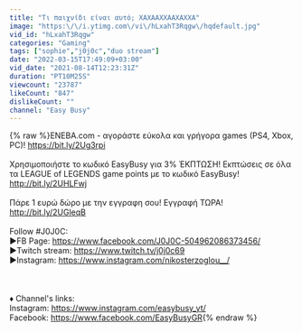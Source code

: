 ```yaml
---
title: "Τι παιχνίδι είναι αυτό; ΧΑΧΑΑΧΧΑΑΧΑΧΧΑ"
image: "https:\/\/i.ytimg.com\/vi\/hLxahT3Rqgw\/hqdefault.jpg"
vid_id: "hLxahT3Rqgw"
categories: "Gaming"
tags: ["sophie","j0j0c","duo stream"]
date: "2022-03-15T17:49:09+03:00"
vid_date: "2021-08-14T12:23:31Z"
duration: "PT10M25S"
viewcount: "23787"
likeCount: "847"
dislikeCount: ""
channel: "Easy Busy"
---
```

{% raw %}ENEBA.com - αγοράστε εύκολα και γρήγορα games (PS4, Xbox, PC)! <a rel="nofollow" target="blank" href="https://bit.ly/2Ug3rpi">https://bit.ly/2Ug3rpi</a><br /><br />Χρησιμοποιήστε το κωδικό EasyBusy για 3% ΈΚΠΤΩΣΗ! Εκπτώσεις σε όλα τα LEAGUE of LEGENDS game points με το κωδικό EasyBusy! <a rel="nofollow" target="blank" href="http://bit.ly/2UHLFwj">http://bit.ly/2UHLFwj</a><br /><br />Πάρε 1 ευρώ δώρο με την εγγραφη σου! Εγγραφή ΤΩΡΑ! <a rel="nofollow" target="blank" href="http://bit.ly/2UGleqB">http://bit.ly/2UGleqB</a><br /><br />Follow #J0J0C: <br />►FB Page: <a rel="nofollow" target="blank" href="https://www.facebook.com/J0J0C-504962086373456/">https://www.facebook.com/J0J0C-504962086373456/</a><br />►Twitch stream: <a rel="nofollow" target="blank" href="https://www.twitch.tv/j0j0c69">https://www.twitch.tv/j0j0c69</a><br />►Instagram: <a rel="nofollow" target="blank" href="https://www.instagram.com/nikosterzoglou__/">https://www.instagram.com/nikosterzoglou__/</a><br /><br /><br /><br />♦ Channel's links: <br />Instagram: <a rel="nofollow" target="blank" href="https://www.instagram.com/easybusy_yt/">https://www.instagram.com/easybusy_yt/</a><br />Facebook: <a rel="nofollow" target="blank" href="https://www.facebook.com/EasyBusyGR">https://www.facebook.com/EasyBusyGR</a>{% endraw %}
